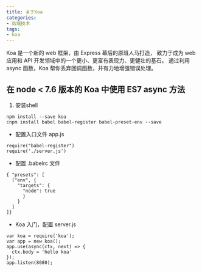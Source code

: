 ```yaml
---
title: 关于Koa
categories: 
- 后端技术
tags:
- koa
---
```


Koa 是一个新的 web 框架，由 Express 幕后的原班人马打造， 致力于成为 web 应用和 API 开发领域中的一个更小、更富有表现力、更健壮的基石。 通过利用 async 函数，Koa 帮你丢弃回调函数，并有力地增强错误处理。
<!--more-->
## 在 node < 7.6 版本的 Koa 中使用 ES7 async 方法
1. 安装shell
```
npm install --save koa
cnpm install babel babel-register babel-preset-env --save
```
- 配置入口文件 app.js
```
require("babel-register")
require('./server.js')
```
- 配置 .babelrc 文件
```
{ "presets": [
  ["env", {
    "targets": {
      "node": true
      }
    }
  ]
]}
```
- Koa 入门，配置 server.js
```
var koa = require('koa');
var app = new koa();
app.use(async(ctx, next) => {
  ctx.body = 'hello koa'
});
app.listen(8080);
```